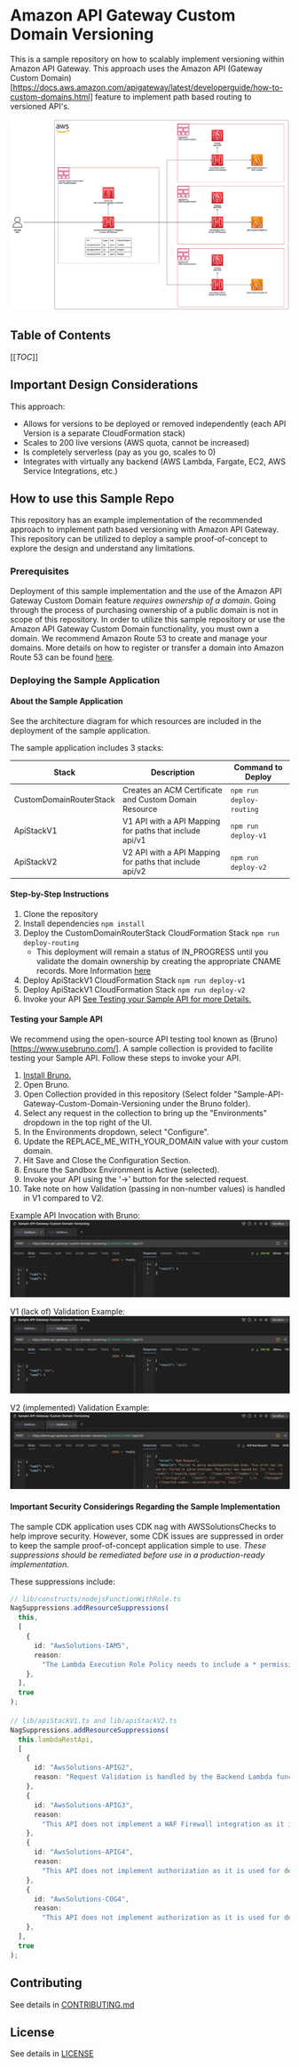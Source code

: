 # Amazon API Gateway Custom Domain Versioning

This is a sample repository on how to scalably implement versioning within Amazon API Gateway. This approach uses the Amazon API (Gateway Custom Domain)[https://docs.aws.amazon.com/apigateway/latest/developerguide/how-to-custom-domains.html] feature to implement path based routing to versioned API's.

![Architecture Diagram](./images/api-gateway-custom-domain-versioning.png)

## Table of Contents

[[_TOC_]]

## Important Design Considerations

This approach:

- Allows for versions to be deployed or removed independently (each API Version is a separate CloudFormation stack)
- Scales to 200 live versions (AWS quota, cannot be increased)
- Is completely serverless (pay as you go, scales to 0)
- Integrates with virtually any backend (AWS Lambda, Fargate, EC2, AWS Service Integrations, etc.)

## How to use this Sample Repo

This repository has an example implementation of the recommended approach to implement path based versioning with Amazon API Gateway. This repository can be utilized to deploy a sample proof-of-concept to explore the design and understand any limitations.

### Prerequisites

Deployment of this sample implementation and the use of the Amazon API Gateway Custom Domain feature _requires ownership of a domain_. Going through the process of purchasing ownership of a public domain is not in scope of this repository. In order to utilize this sample repository or use the Amazon API Gateway Custom Domain functionality, you must own a domain. We recommend Amazon Route 53 to create and manage your domains. More details on how to register or transfer a domain into Amazon Route 53 can be found [here](https://docs.aws.amazon.com/Route53/latest/DeveloperGuide/domain-register-update.html).

### Deploying the Sample Application

#### About the Sample Application

See the architecture diagram for which resources are included in the deployment of the sample application.

The sample application includes 3 stacks:

| Stack                   | Description                                             | Command to Deploy        |
| ----------------------- | ------------------------------------------------------- | ------------------------ |
| CustomDomainRouterStack | Creates an ACM Certificate and Custom Domain Resource   | `npm run deploy-routing` |
| ApiStackV1              | V1 API with a API Mapping for paths that include api/v1 | `npm run deploy-v1`      |
| ApiStackV2              | V2 API with a API Mapping for paths that include api/v2 | `npm run deploy-v2`      |

#### Step-by-Step Instructions

1. Clone the repository
2. Install dependencies `npm install`
3. Deploy the CustomDomainRouterStack CloudFormation Stack `npm run deploy-routing`
   - This deployment will remain a status of IN_PROGRESS until you validate the domain ownership by creating the appropriate CNAME records. More Information [here](https://docs.aws.amazon.com/acm/latest/userguide/dns-validation.html)
4. Deploy ApiStackV1 CloudFormation Stack `npm run deploy-v1`
5. Deploy ApiStackV1 CloudFormation Stack `npm run deploy-v2`
6. Invoke your API [See Testing your Sample API for more Details.](#Testing-your-Sample-API)

#### Testing your Sample API

We recommend using the open-source API testing tool known as (Bruno)[https://www.usebruno.com/]. A sample collection is provided to facilite testing your Sample API. Follow these steps to invoke your API.

1. [Install Bruno.](https://www.usebruno.com/downloads)
2. Open Bruno.
3. Open Collection provided in this repository (Select folder "Sample-API-Gateway-Custom-Domain-Versioning under the Bruno folder).
4. Select any request in the collection to bring up the "Environments" dropdown in the top right of the UI.
5. In the Environments dropdown, select "Configure".
6. Update the REPLACE_ME_WITH_YOUR_DOMAIN value with your custom domain.
7. Hit Save and Close the Configuration Section.
8. Ensure the Sandbox Environment is Active (selected).
9. Invoke your API using the '->' button for the selected request.
10. Take note on how Validation (passing in non-number values) is handled in V1 compared to V2.

Example API Invocation with Bruno:
![Example API Invocation with Bruno](./images/api-testing-with-bruno.png)

V1 (lack of) Validation Example:
![V1 (lack of) Validation Example](./images/v1-validation.png)

V2 (implemented) Validation Example:
![V2 (implemented) Validation Example](./images/v2-validation.png)

#### Important Security Considerings Regarding the Sample Implementation

The sample CDK application uses CDK nag with AWSSolutionsChecks to help improve security. However, some CDK issues are suppressed in order to keep the sample proof-of-concept application simple to use. _These suppressions should be remediated before use in a production-ready implementation._

These suppressions include:

```typescript
// lib/constructs/nodejsFunctionWithRole.ts
NagSuppressions.addResourceSuppressions(
  this,
  [
    {
      id: "AwsSolutions-IAM5",
      reason:
        "The Lambda Execution Role Policy needs to include a * permissions to enable Cloudwatch Logging and X-Ray Tracing.",
    },
  ],
  true
);

// lib/apiStackV1.ts and lib/apiStackV2.ts
NagSuppressions.addResourceSuppressions(
  this.lambdaRestApi,
  [
    {
      id: "AwsSolutions-APIG2",
      reason: "Request Validation is handled by the Backend Lambda function.",
    },
    {
      id: "AwsSolutions-APIG3",
      reason:
        "This API does not implement a WAF Firewall integration as it is used for demo sample implementation purposes only. Adding a firewall would add complexity to the sample proof of concept exercise. Consider adding an AWS WAF Firewall integration before using Amazon API Gateway in a production use-case.",
    },
    {
      id: "AwsSolutions-APIG4",
      reason:
        "This API does not implement authorization as it is used for demo sample implementation purposes only. Adding authorization would add complexity to the sample proof of concept exercise. Ensure authorization is implemented before using Amazon API Gateway in a production use-case.",
    },
    {
      id: "AwsSolutions-COG4",
      reason:
        "This API does not implement authorization as it is used for demo sample implementation purposes only. Adding authorization would add complexity to the sample proof of concept exercise. Ensure authorization is implemented before using Amazon API Gateway in a production use-case.",
    },
  ],
  true
);
```

## Contributing

See details in [CONTRIBUTING.md](./CONTRIBUTING.md)

## License

See details in [LICENSE](./LICENSE)
